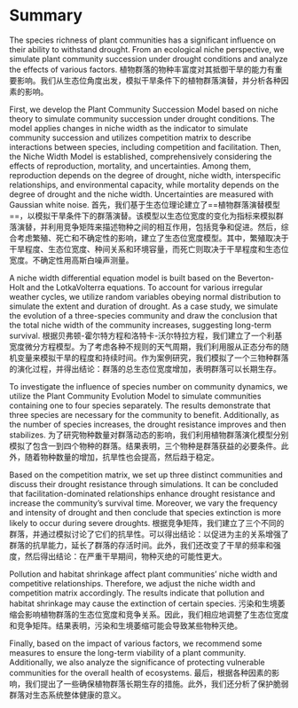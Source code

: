 # Summary
The species richness of plant communities has a significant influence on their ability to withstand drought. From an ecological niche perspective, we simulate plant community succession under drought conditions and analyze the effects of various factors.
植物群落的物种丰富度对其抵御干旱的能力有重要影响。我们从生态位角度出发，模拟干旱条件下的植物群落演替，并分析各种因素的影响。

First, we develop the Plant Community Succession Model based on niche theory to simulate community succession under drought conditions. The model applies changes in niche width as the indicator to simulate community succession and utilizes competition matrix to describe interactions between species, including competition and facilitation. Then, the Niche Width Model is established, comprehensively considering the effects of reproduction, mortality, and uncertainties. Among them, reproduction depends on the degree of drought, niche width, interspecific relationships, and environmental capacity, while mortality depends on the degree of drought and the niche width. Uncertainties are measured with Gaussian white noise.
首先，我们基于生态位理论建立了==植物群落演替模型==，以模拟干旱条件下的群落演替。该模型以生态位宽度的变化为指标来模拟群落演替，并利用竞争矩阵来描述物种之间的相互作用，包括竞争和促进。然后，综合考虑繁殖、死亡和不确定性的影响，建立了生态位宽度模型。其中，繁殖取决于干旱程度、生态位宽度、种间关系和环境容量，而死亡则取决于干旱程度和生态位宽度。不确定性用高斯白噪声测量。

A niche width differential equation model is built based on the Beverton-Holt and the LotkaVolterra equations. To account for various irregular weather cycles, we utilize random variables obeying normal distribution to simulate the extent and duration of drought. As a case study, we simulate the evolution of a three-species community and draw the conclusion that the total niche width of the community increases, suggesting long-term survival.
根据贝弗顿-霍尔特方程和洛特卡-沃尔特拉方程，我们建立了一个利基宽度微分方程模型。为了考虑各种不规则的天气周期，我们利用服从正态分布的随机变量来模拟干旱的程度和持续时间。作为案例研究，我们模拟了一个三物种群落的演化过程，并得出结论：群落的总生态位宽度增加，表明群落可以长期生存。

To investigate the influence of species number on community dynamics, we utilize the Plant Community Evolution Model to simulate communities containing one to four species separately. The results demonstrate that three species are necessary for the community to benefit. Additionally, as the number of species increases, the drought resistance improves and then stabilizes.
为了研究物种数量对群落动态的影响，我们利用植物群落演化模型分别模拟了包含一到四个物种的群落。结果表明，三个物种是群落获益的必要条件。此外，随着物种数量的增加，抗旱性也会提高，然后趋于稳定。

Based on the competition matrix, we set up three distinct communities and discuss their drought resistance through simulations. It can be concluded that facilitation-dominated relationships enhance drought resistance and increase the community’s survival time. Moreover, we vary the frequency and intensity of drought and then conclude that species extinction is more likely to occur during severe droughts.
根据竞争矩阵，我们建立了三个不同的群落，并通过模拟讨论了它们的抗旱性。可以得出结论：以促进为主的关系增强了群落的抗旱能力，延长了群落的存活时间。此外，我们还改变了干旱的频率和强度，然后得出结论：在严重干旱期间，物种灭绝的可能性更大。

Pollution and habitat shrinkage affect plant communities’ niche width and competitive relationships. Therefore, we adjust the niche width and competition matrix accordingly. The results indicate that pollution and habitat shrinkage may cause the extinction of certain species.
污染和生境萎缩会影响植物群落的生态位宽度和竞争关系。因此，我们相应地调整了生态位宽度和竞争矩阵。结果表明，污染和生境萎缩可能会导致某些物种灭绝。

Finally, based on the impact of various factors, we recommend some measures to ensure the long-term viability of a plant community. Additionally, we also analyze the significance of protecting vulnerable communities for the overall health of ecosystems.
最后，根据各种因素的影响，我们提出了一些确保植物群落长期生存的措施。此外，我们还分析了保护脆弱群落对生态系统整体健康的意义。

